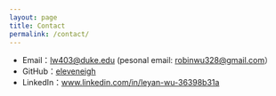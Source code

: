```yaml
---
layout: page
title: Contact
permalink: /contact/
---
```


- Email：lw403@duke.edu (pesonal email: robinwu328@gmail.com）
- GitHub：[eleveneigh](https://github.com/eleveneigh)  
- LinkedIn：www.linkedin.com/in/leyan-wu-36398b31a
